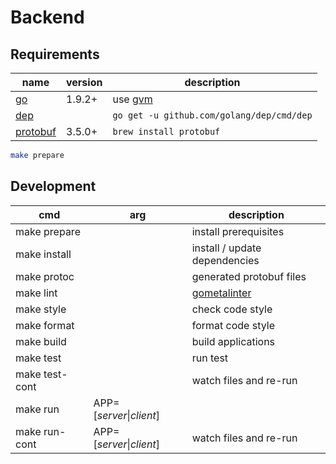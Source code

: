 # Backend 

## Requirements

| name | version | description |
|---|---|---|
| [go](https://github.com/golang/go) | 1.9.2+ | use [gvm](https://github.com/moovweb/gvm) |
| [dep](https://github.com/golang/dep) |  | `go get -u github.com/golang/dep/cmd/dep` |
| [protobuf](https://github.com/google/protobuf) | 3.5.0+ | `brew install protobuf` |

```bash
make prepare
```

## Development

| cmd | arg | description |
| --- | --- | --- |
| make prepare | | install prerequisites |
| make install | | install / update dependencies |
| make protoc | | generated protobuf files |
| make lint | | [gometalinter](https://github.com/alecthomas/gometalinter) |
| make style | | check code style |
| make format | | format code style |
| make build | | build applications |
| make test | | run test |
| make test-cont | | watch files and re-run |
| make run | APP=[*server*\|*client*] | |
| make run-cont | APP=[*server*\|*client*] | watch files and re-run |
